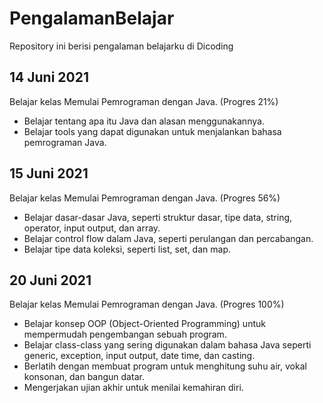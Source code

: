 PengalamanBelajar
==
Repository ini berisi pengalaman belajarku di Dicoding

14 Juni 2021
--
Belajar kelas Memulai Pemrograman dengan Java. (Progres 21%)
- Belajar tentang apa itu Java dan alasan menggunakannya.
- Belajar tools yang dapat digunakan untuk menjalankan bahasa pemrograman Java.

15 Juni 2021
--
Belajar kelas Memulai Pemrograman dengan Java. (Progres 56%)

- Belajar dasar-dasar Java, seperti struktur dasar, tipe data, string, operator, input output, dan array.
- Belajar control flow dalam Java, seperti perulangan dan percabangan.
- Belajar tipe data koleksi, seperti list, set, dan map.

20 Juni 2021
--
Belajar kelas Memulai Pemrograman dengan Java. (Progres 100%)

- Belajar konsep OOP (Object-Oriented Programming) untuk mempermudah pengembangan sebuah program.
- Belajar class-class yang sering digunakan dalam bahasa Java seperti generic, exception, input output, date time, dan casting. 
- Berlatih dengan membuat program untuk menghitung suhu air, vokal konsonan, dan bangun datar. 
- Mengerjakan ujian akhir untuk menilai kemahiran diri.


